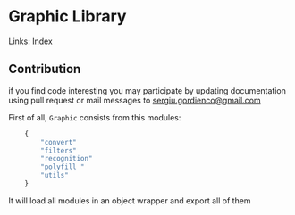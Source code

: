 # Graphic Library

Links: [Index](../../README.md)

## Contribution
if you find code interesting you may participate by updating documentation using pull request or mail messages to [sergiu.gordienco@gmail.com](mailto:sergiu.gordienco@gmail.com)


First of all, `Graphic` consists from this modules:
```js
	{
		"convert"
		"filters"
		"recognition"
		"polyfill "
		"utils"
	}
```

It will load all modules in an object wrapper and export all of them
